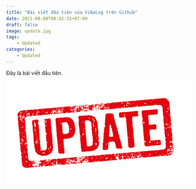 ```yaml
---
title: "Bài viết đầu tiên của ViNaLog trên Github"
date: 2021-08-08T08:42:15+07:00
draft: false
image: update.jpg
tags:
    - Updated
categories:
    - Updated
---
```


Đây là bài viết đầu tiên.

![Updated](update.jpg)